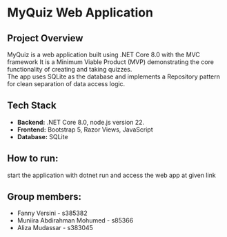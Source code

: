# MyQuiz Web Application

## Project Overview

MyQuiz is a web application built using .NET Core 8.0 with the MVC framework
It is a Minimum Viable Product (MVP) demonstrating the core functionality of creating and taking quizzes.  
The app uses SQLite as the database and implements a Repository pattern for clean separation of data access logic.


## Tech Stack

- **Backend:** .NET Core 8.0, node.js version 22. 
- **Frontend:** Bootstrap 5, Razor Views, JavaScript  
- **Database:** SQLite  

## How to run:

start the application with dotnet run and access the web app at given link

## Group members:
- Fanny Versini - s385382
- Muniira Abdirahman Mohumed - s85366
- Aliza Mudassar - s383045

